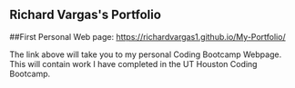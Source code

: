 ## Richard Vargas's Portfolio

##First Personal Web page:
https://richardvargas1.github.io/My-Portfolio/

The link above will take you to my personal Coding Bootcamp Webpage. This will contain work I have completed in the UT Houston Coding Bootcamp.
